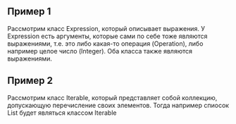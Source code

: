 ## Пример 1 
Рассмотрим класс Expression, который описывает выражения. У Expression есть аргументы, которые сами по себе тоже являются выражениями, т.е. это либо какая-то операция (Operation), либо например целое число (Integer). Оба класса также являются выражениями.  

## Пример 2 
Рассмотрим класс Iterable, который представляет собой коллекцию, допускающую перечисление своих элементов. Тогда например спиосок List будет являться классом Iterable
